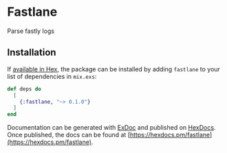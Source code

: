 # Fastlane

Parse fastly logs

## Installation

If [available in Hex](https://hex.pm/docs/publish), the package can be installed
by adding `fastlane` to your list of dependencies in `mix.exs`:

```elixir
def deps do
  [
    {:fastlane, "~> 0.1.0"}
  ]
end
```

Documentation can be generated with [ExDoc](https://github.com/elixir-lang/ex_doc)
and published on [HexDocs](https://hexdocs.pm). Once published, the docs can
be found at [https://hexdocs.pm/fastlane](https://hexdocs.pm/fastlane).
